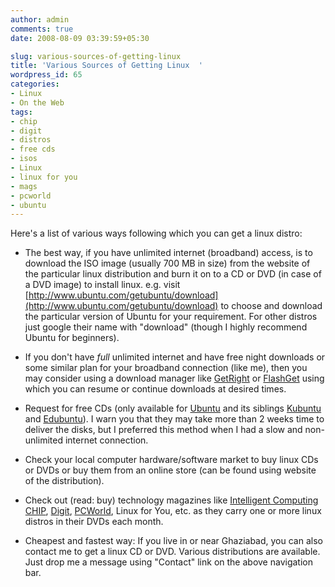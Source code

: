 ```yaml
---
author: admin
comments: true
date: 2008-08-09 03:39:59+05:30

slug: various-sources-of-getting-linux
title: 'Various Sources of Getting Linux  '
wordpress_id: 65
categories:
- Linux
- On the Web
tags:
- chip
- digit
- distros
- free cds
- isos
- Linux
- linux for you
- mags
- pcworld
- ubuntu
---
```




Here's a list of various ways following which you can get a linux distro:



	
  * The best way, if you have unlimited internet (broadband) access, is to download the ISO image (usually 700 MB in size) from the website of the particular linux distribution and burn it on to a CD or DVD (in case of a DVD image) to install linux. e.g. visit [http://www.ubuntu.com/getubuntu/download](http://www.ubuntu.com/getubuntu/download) to choose and download the particular version of Ubuntu for your requirement. For other distros just google their name with "download" (though I highly recommend Ubuntu for beginners).

	
  * If you don't have _full_ unlimited internet and have free night downloads or some similar plan for your broadband connection (like me), then you may consider using a download manager like [GetRight](http://getright.com/get.html) or [FlashGet](http://www.flashget.com/download.htm) using which you can resume or continue downloads at desired times.

	
  * Request for free CDs (only available for [Ubuntu](http://shipit.ubuntu.com/) and its siblings [Kubuntu](http://shipit.kubuntu.org/) and [Edubuntu](http://shipit.edubuntu.org/)). I warn you that they may take more than 2 weeks time to deliver the disks, but I preferred this method when I had a slow and non-unlimited internet connection.

	
  * Check your local computer hardware/software market to buy linux CDs or DVDs or buy them from an online store (can be found using website of the distribution).

	
  * Check out (read: buy) technology magazines like [Intelligent Computing CHIP](http://www.chip.in/), [Digit](http://www.thinkdigit.com/), [PCWorld](http://www.pcworld.in/), Linux for You, etc. as they carry one or more linux distros in their DVDs each month.

	
  * Cheapest and fastest way: If you live in or near Ghaziabad, you can also contact me to get a linux CD or DVD. Various distributions are available. Just drop me a message using "Contact" link on the above navigation bar.



